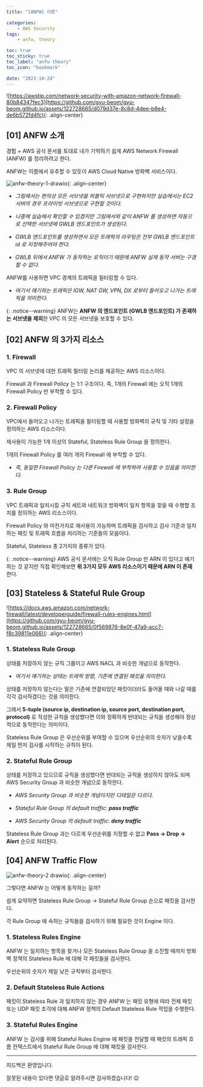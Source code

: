 ```yaml
---
title: "[ANFW] 이론"

categories:
    - AWS Security
tags:
    - anfw, theory

toc: true
toc_sticky: true
toc_label: "anfw theory"
toc_icon: "bookmark"

date: "2023-10-24"
---
```


![https://awstip.com/network-security-with-amazon-network-firewall-80b84347fec3](https://github.com/gyu-beom/gyu-beom.github.io/assets/122728665/d079d37e-8c8d-4dee-b6e4-de6b572fd4fc){: .align-center}

## [01] ANFW 소개

경험 + AWS 공식 문서를 토대로 내가 기억하기 쉽게 AWS Network Firewall (ANFW) 를 정리하려고 한다.

ANFW는 이름에서 유추할 수 있듯이 AWS Cloud Native 방화벽 서비스이다.

![anfw-theory-1-drawio](https://github.com/gyu-beom/gyu-beom.github.io/assets/122728665/6a14e12b-fdcf-47a8-902c-05df766e8a72){: .align-center}

- *그림에서는 편의상 모든 서브넷을 퍼블릭 서브넷으로 구현하지만 실습에서는 EC2 서버의 경우 프라이빗 서브넷으로 구현할 것이다.*

- *나중에 실습에서 확인할 수 있겠지만 그림에서와 같이 ANFW 를 생성하면 자동으로 선택한 서브넷에 GWLB 엔드포인트가 생성된다.*

- *GWLB 엔드포인트를 생성하면서 모든 트래픽의 라우팅은 전부 GWLB 엔드포인트 id 로 지정해주어야 한다.*

- *GWLB 뒤에서 ANFW 가 동작하는 로직이기 때문에 ANFW 실제 동작 서버는 구경할 수 없다.*

ANFW를 사용하면 VPC 경계의 트래픽을 필터링할 수 있다.

- *여기서 얘기하는 트래픽은 IGW, NAT GW, VPN, DX 로부터 들어오고 나가는 트래픽을 의미한다.*

{: .notice--warning}
ANFW는 **ANFW 의 엔드포인트 (GWLB 엔드포인트) 가 존재하는 서브넷을 제외**한 VPC 의 모든 서브넷을 보호할 수 있다.

## [02] ANFW 의 3가지 리소스

### 1. Firewall

VPC 의 서브넷에 대한 트래픽 필터링 논리를 제공하는 AWS 리소스이다.

Firewall 과 Firewall Policy 는 1:1 구조이다. 즉, 1개의 Firewall 에는 오직 1개의 Firewall Policy 만 부착할 수 있다.

### 2. Firewall Policy

VPC에서 들어오고 나가는 트래픽을 필터링할 때 사용할 방화벽의 규칙 및 기타 설정을 정의하는 AWS 리소스이다.

재사용이 가능한 1개 이상의 Stateful, Stateless Rule Group 을 정의한다.

1개의 Firewall Policy 를 여러 개의 Firewall 에 부착할 수 있다.

- *즉, 동일한 Firewall Policy 는 다른 Firewall 에 부착하여 사용할 수 있음을 의미한다.*

### 3. Rule Group

VPC 트래픽과 일치시킬 규칙 세트와 네트워크 방화벽이 일치 항목을 찾을 때 수행할 조치를 정의하는 AWS 리소스이다.

Firewall Policy 와 마찬가지로 재사용이 가능하며 트래픽을 검사하고 검사 기준과 일치하는 패킷 및 트래픽 흐름을 처리하는 기준들의 모음이다.

Stateful, Stateless 총 2가지의 종류가 있다.

{: .notice--warning}
AWS 공식 문서에는 오직 Rule Group 만 ARN 이 있다고 얘기하는 것 같지만 직접 확인해보면 **위 3가지 모두 AWS 리소스이기 때문에 ARN 이 존재**한다.

## [03] Stateless & Stateful Rule Group

![https://docs.aws.amazon.com/network-firewall/latest/developerguide/firewall-rules-engines.html](https://github.com/gyu-beom/gyu-beom.github.io/assets/122728665/0f569876-8e0f-47a9-acc7-f8c39811e066){: .align-center}

### 1. Stateless Rule Group

상태를 저장하지 않는 규칙 그룹이고 AWS NACL 과 비슷한 개념으로 동작한다.

- *여기서 얘기하는 상태는 트래픽 방향, 기존에 연결된 패킷을 의미한다.*

상태를 저장하지 않는다는 말은 기존에 연결되었던 패킷이더라도 들어올 때와 나갈 때를 각각 검사하겠다는 것을 의미한다.

그래서 **5-tuple (source ip, destination ip, source port, destination port, protocol)** 로 작성한 규칙을 생성했다면 이와 정확하게 반대되는 규칙을 생성해야 정상적으로 동작한다는 의미이다.

Stateless Rule Group 은 우선순위를 부여할 수 있으며 우선순위의 숫자가 낮을수록 제일 먼저 검사를 시작하는 규칙이 된다.

### 2. Stateful Rule Group

상태를 저장하고 있으므로 규칙을 생성했다면 반대되는 규칙을 생성하지 않아도 되며 AWS Security Group 과 비슷한 개념으로 동작한다.

- *AWS Security Group 과 비슷한 개념이지만 디테일은 다르다.*

- *Stateful Rule Group 의 default traffic: **pass traffic***

- *AWS Security Group 의 default traffic: **deny traffic***

Stateless Rule Group 과는 다르게 우선순위를 지정할 수 없고 **Pass -> Drop -> Alert** 순으로 처리된다.

## [04] ANFW Traffic Flow

![anfw-theory-2 drawio](https://github.com/gyu-beom/gyu-beom.github.io/assets/122728665/a5e03adb-f6d5-4840-aca2-836bb77ea9be){: .align-center}

그렇다면 ANFW 는 어떻게 동작하는 걸까?

쉽게 요약하면 Stateless Rule Group -> Stateful Rule Group 순으로 패킷을 검사한다.

각 Rule Group 에 속하는 규칙들을 검사하기 위해 필요한 것이 Engine 이다.

### 1. Stateless Rules Engine

ANFW 는 일치하는 항목을 찾거나 모든 Stateless Rule Group 을 소진할 때까지 방화벽 정책의 Stateless Rule 에 대해 각 패킷들을 검사한다.

우선순위의 숫자가 제일 낮은 규칙부터 검사한다.

### 2. Default Stateless Rule Actions

패킷이 Stateless Rule 과 일치하지 않는 경우 ANFW 는 패킷 유형에 따라 전체 패킷 또는 UDP 패킷 조각에 대해 ANFW 정책의 Default Stateless Rule 작업을 수행한다.

### 3. Stateful Rules Engine

ANFW 는 검사를 위해 Stateful Rules Engine 에 패킷을 전달할 때 패킷의 트래픽 흐름 컨택스트에서 Stateful Rule Group 에 대해 패킷을 검사한다.

---

피드백은 환영입니다.

잘못된 내용이 있다면 댓글로 알려주시면 감사하겠습니다! 😉